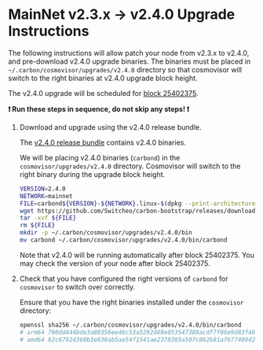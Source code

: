 # MainNet v2.3.x -> v2.4.0 Upgrade Instructions

The following instructions will allow patch your node from v2.3.x to v2.4.0, and pre-download v2.4.0 upgrade binaries. The binaries must be placed in `~/.carbon/cosmovisor/upgrades/v2.4.0` directory so that cosmovisor will switch to the right binaries at v2.4.0 upgrade block height.

The v2.4.0 upgrade will be scheduled for [block 25402375](https://scan.carbon.network).

**:exclamation: Run these steps in sequence, do not skip any steps! :exclamation:**

1. Download and upgrade using the v2.4.0 release bundle.

    The [v2.4.0 release bundle](https://github.com/Switcheo/carbon-bootstrap/releases/tag/v2.4.0) contains v2.4.0 binaries.

    We will be placing v2.4.0 binaries (`carbond`) in the `cosmovisor/upgrades/v2.4.0` directory. Cosmovisor will switch to the right binary during the upgrade block height.

    ```bash
    VERSION=2.4.0
    NETWORK=mainnet
    FILE=carbond${VERSION}-${NETWORK}.linux-$(dpkg --print-architecture).tar.gz
    wget https://github.com/Switcheo/carbon-bootstrap/releases/download/v${VERSION}/${FILE}
    tar -xvf ${FILE}
    rm ${FILE}
    mkdir -p ~/.carbon/cosmovisor/upgrades/v2.4.0/bin
    mv carbond ~/.carbon/cosmovisor/upgrades/v2.4.0/bin/carbond
    ```

    Note that v2.4.0 will be running automatically after block 25402375. You may check the version of your node after block 25402375.

2. Check that you have configured the right versions of `carbond` for `cosmovisor` to switch over correctly.

    Ensure that you have the right binaries installed under the `cosmovisor` directory:

    ```bash
    openssl sha256 ~/.carbon/cosmovisor/upgrades/v2.4.0/bin/carbond
    # arm64 700dd444bde3a80356ee46c53a5292d88e053547388acdf7f06e9d83f466b72e
    # amd64 62c67924360b3e036ab5ae54f1541ae2378365a507c862b81af677409d285e2a
    ```
